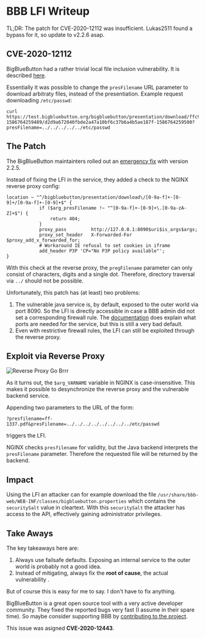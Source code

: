# BBB LFI Writeup
TL;DR: The patch for CVE-2020-12112 was insufficient. Lukas2511 found a bypass for it, so update to v2.2.6 asap.

## CVE-2020-12112
BigBlueButton had a rather trivial local file inclusion vulnerability. It is described [here](https://github.com/tchenu/CVE-2020-12112).

Essentially it was possible to change the `presFilename` URL parameter to download arbitraty files, instead of the presentiation.
Example request downloading `/etc/passwd`:

```
curl https://test.bigbluebutton.org/bigbluebutton/presentation/download/ffc98830dbfbac3dcc80cc4c5f30711ebd1c23e8-1586764259489/d2d9a672040fbde2a47a10bf6c37b6a4b5ae187f-1586764259500?presFilename=../../../../../etc/passwd
```

## The Patch
The BigBlueButton maintainters rolled out an [emergency fix](https://github.com/bigbluebutton/bigbluebutton/commit/5ebdf5ca7718fc8bb3c08867edd150278e6a724c#diff-c7d77969a4547b5349e55c5466948a27R45) with version 2.2.5.

Instead of fixing the LFI in the service, they added a check to the NGINX reverse proxy config:

```
location ~ "^/bigbluebutton/presentation/download\/[0-9a-f]+-[0-9]+/[0-9a-f]+-[0-9]+$" {
			if ($arg_presFilename !~ "^[0-9a-f]+-[0-9]+\.[0-9a-zA-Z]+$") {
				return 404;
			}
			proxy_pass         http://127.0.0.1:8090$uri$is_args$args;
			proxy_set_header   X-Forwarded-For   $proxy_add_x_forwarded_for;
			# Workaround IE refusal to set cookies in iframe
			add_header P3P 'CP="No P3P policy available"';
}
```

With this check at the reverse proxy, the `pregFilename` parameter can only consist of characters, digits and a single dot. Therefore, directory traversal via `../` should not be possible.

Unfortunately, this patch has (at least) two problems:

1. The vulnerable java service is, by default, exposed to the outer world via port 8090. So the LFI is directly accessible in case a BBB admin did not set a corresponding firewall rule. The [documentation](https://docs.bigbluebutton.org/2.2/configure-firewall.html#configure-your-firewall) does explain what ports are needed  for the service, but this is still a very bad default.
2. Even with restrictive firewall rules, the LFI can still be exploited through the reverse proxy.

## Exploit via Reverse Proxy
![Reverse Proxy Go Brrr](https://redrocket.club/reverse_proxy_go_brrr.png)

As it turns out, the `$arg_VARNAME` variable in NGINX is case-insensitive. 
This makes it possible to desynchronize the reverse proxy and the vulnerable backend service.

Appending two parameters to the URL of the form:

`?presfilename=ff-1337.pdf&presFilename=../../../../../../../../etc/passwd`

triggers the LFI. 

NGINX checks `presfilename` for validity, but the Java backend interprets the `presFilename` parameter. Therefore the requested file will be returned by the backend.

## Impact
Using the LFI an attacker can for example download the file `/usr/share/bbb-web/WEB-INF/classes/bigbluebutton.properties` which contains the `securitySalt` value in cleartext. With this `securitySalt` the attacker has access to the API, effectively gaining administrator privileges.

## Take Aways
The key takeaways here are:

1. Always use failsafe defaults. Exposing an internal service to the outer world is probably not a good idea.
2. Instead of mitigating, always fix the **root of cause**, the actual vulnerability .

But of course this is easy for me to say. I don't have to fix anything.

BigBlueButton is a great open source tool with a very active developer community. They fixed the reported bugs very fast (I assume in their spare time). So maybe consider supporting BBB by [contributing to the project](http://docs.bigbluebutton.org/support/faq.html#how-can-i-contribute).

This issue was asigned **CVE-2020-12443**.
